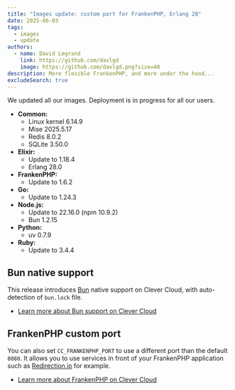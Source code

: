```yaml
---
title: "Images update: custom port for FrankenPHP, Erlang 28"
date: 2025-06-03
tags:
  - images
  - update
authors:
  - name: David Legrand
    link: https://github.com/davlgd
    image: https://github.com/davlgd.png?size=40
description: More flexible FrankenPHP, and more under the hood...
excludeSearch: true
---
```


We updated all our images. Deployment is in progress for all our users.

* **Common:**
  * Linux kernel 6.14.9
  * Mise 2025.5.17
  * Redis 8.0.2
  * SQLite 3.50.0
* **Elixir:**
  * Update to 1.18.4
  * Erlang 28.0
* **FrankenPHP:**
  * Update to 1.6.2
* **Go:**
  * Update to 1.24.3
* **Node.js:**
  * Update to 22.16.0 (npm 10.9.2)
  * Bun 1.2.15
* **Python:**
  * uv 0.7.9
* **Ruby:**
  * Update to 3.4.4

## Bun native support
This release introduces [Bun](https://bun.sh) native support on Clever Cloud, with auto-detection of `bun.lock` file.

- [Learn more about Bun support on Clever Cloud](/developers/changelog/2025/06-03-native-bun-support/)

## FrankenPHP custom port
You can also set `CC_FRANKENPHP_PORT` to use a different port than the default `8080`. It allows you to use services in front of your FrankenPHP application such as [Redirection.io](/developers/doc/reference/reference-environment-variables/#use-redirectionio-as-a-proxy) for example.

- [Learn more about FrankenPHP on Clever Cloud](/developers/doc/applications/frankenphp/)
